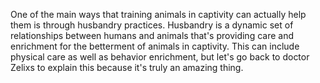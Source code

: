 One of the main ways that training animals in captivity can actually help them
is through husbandry practices. Husbandry is a dynamic set of relationships
between humans and animals that's providing care and enrichment for the
betterment of animals in captivity. This can include physical care as well as
behavior enrichment, but let's go back to doctor Zelixs to explain this because
it's truly an amazing thing.
